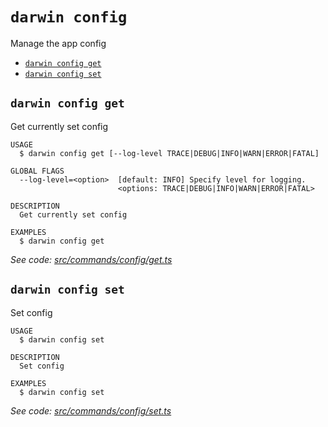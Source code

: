 `darwin config`
===============

Manage the app config

* [`darwin config get`](#darwin-config-get)
* [`darwin config set`](#darwin-config-set)

## `darwin config get`

Get currently set config

```
USAGE
  $ darwin config get [--log-level TRACE|DEBUG|INFO|WARN|ERROR|FATAL]

GLOBAL FLAGS
  --log-level=<option>  [default: INFO] Specify level for logging.
                        <options: TRACE|DEBUG|INFO|WARN|ERROR|FATAL>

DESCRIPTION
  Get currently set config

EXAMPLES
  $ darwin config get
```

_See code: [src/commands/config/get.ts](https://github.com/rpidanny/darwin/blob/v1.9.0/src/commands/config/get.ts)_

## `darwin config set`

Set config

```
USAGE
  $ darwin config set

DESCRIPTION
  Set config

EXAMPLES
  $ darwin config set
```

_See code: [src/commands/config/set.ts](https://github.com/rpidanny/darwin/blob/v1.9.0/src/commands/config/set.ts)_
